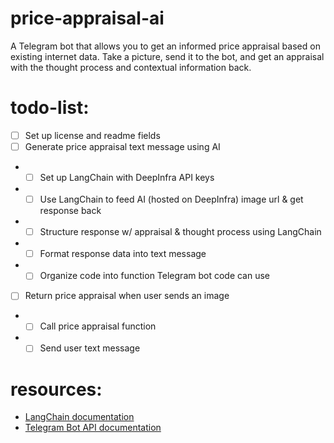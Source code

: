 # price-appraisal-ai

A Telegram bot that allows you to get an informed price appraisal based on existing internet data. Take a picture, send it to the bot, and get an appraisal with the thought process and contextual information back.

# todo-list:
- [ ] Set up license and readme fields
- [ ] Generate price appraisal text message using AI
- - [ ] Set up LangChain with DeepInfra API keys
- - [ ] Use LangChain to feed AI (hosted on DeepInfra) image url & get response back
- - [ ] Structure response w/ appraisal & thought process using LangChain
- - [ ] Format response data into text message
- - [ ] Organize code into function Telegram bot code can use
- [ ] Return price appraisal when user sends an image
- - [ ] Call price appraisal function
- - [ ] Send user text message

# resources:

- [LangChain documentation](https://js.langchain.com/docs/introduction/)
- [Telegram Bot API documentation](https://core.telegram.org/bots/api#making-requests)